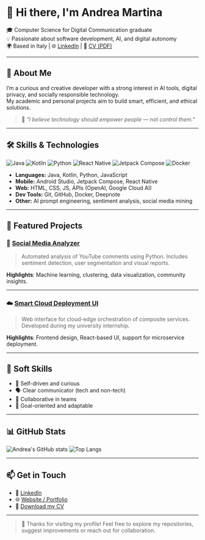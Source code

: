 # 👋 Hi there, I'm Andrea Martina

🎓 Computer Science for Digital Communication graduate  
💡 Passionate about software development, AI, and digital autonomy  
🌍 Based in Italy | 🌐 [LinkedIn](https://linkedin.com/in/andmar-7137a41aa) | 📄 [CV (PDF)](https://your-link-to-cv.com)

---

## 🚀 About Me

I’m a curious and creative developer with a strong interest in AI tools, digital privacy, and socially responsible technology.  
My academic and personal projects aim to build smart, efficient, and ethical solutions.

> 💬 *"I believe technology should empower people — not control them."*

---

## 🛠️ Skills & Technologies

![Java](https://img.shields.io/badge/Java-%23ED8B00.svg?style=for-the-badge&logo=java&logoColor=white)
![Kotlin](https://img.shields.io/badge/Kotlin-%230095D5.svg?style=for-the-badge&logo=kotlin&logoColor=white)
![Python](https://img.shields.io/badge/Python-%2314354C.svg?style=for-the-badge&logo=python&logoColor=white)
![React Native](https://img.shields.io/badge/React_Native-20232A?style=for-the-badge&logo=react&logoColor=61DAFB)
![Jetpack Compose](https://img.shields.io/badge/Jetpack_Compose-%23007ACC.svg?style=for-the-badge&logo=android&logoColor=white)
![Docker](https://img.shields.io/badge/Docker-2496ED?style=for-the-badge&logo=docker&logoColor=white)

- **Languages:** Java, Kotlin, Python, JavaScript  
- **Mobile:** Android Studio, Jetpack Compose, React Native  
- **Web:** HTML, CSS, JS, APIs (OpenAI, Google Cloud AI)  
- **Dev Tools:** Git, GitHub, Docker, Deepnote  
- **Other:** AI prompt engineering, sentiment analysis, social media mining

---

## 📌 Featured Projects

### 🔎 [Social Media Analyzer](https://deepnote.com/workspace/Social-Media-Mining-Project-7ea5d0be-1b39-4e39-aa40-6413790a6c36/project/Social-Media-Analyzer-Project-to-Analyze-Youtube-Channel-1c0129d4-1c28-4a60-b6a1-1e26bf403598/notebook/Project-14b36c05d5ef42a79c6f1ea232d6936a?utm_source=share-modal&utm_medium=product-shared-content&utm_campaign=notebook&utm_content=1c0129d4-1c28-4a60-b6a1-1e26bf403598)
> Automated analysis of YouTube comments using Python. Includes sentiment detection, user segmentation and visual reports.

**Highlights**: Machine learning, clustering, data visualization, community insights.

---

### ☁️ [Smart Cloud Deployment UI](https://github.com/andreamartina-dev/smart-cloud-deployment)
> Web interface for cloud-edge orchestration of composite services. Developed during my university internship.

**Highlights**: Frontend design, React-based UI, support for microservice deployment.

---

## 💬 Soft Skills

- 🧠 Self-driven and curious
- 🗣️ Clear communicator (tech and non-tech)
- 🤝 Collaborative in teams
- 🎯 Goal-oriented and adaptable

---

## 📊 GitHub Stats

![Andrea's GitHub stats](https://github-readme-stats.vercel.app/api?username=andreamartina-dev&show_icons=true&theme=radical)
![Top Langs](https://github-readme-stats.vercel.app/api/top-langs/?username=andreamartina-dev&layout=compact&theme=radical)

---

## 📫 Get in Touch

- 💼 [LinkedIn](https://linkedin.com/in/andmar-7137a41aa)  
- 🌐 [Website / Portfolio](https://your-personal-site.com) 
- 📄 [Download my CV](https://your-link-to-cv.com)

---

> 🙏 Thanks for visiting my profile! Feel free to explore my repositories, suggest improvements or reach out for collaboration.


